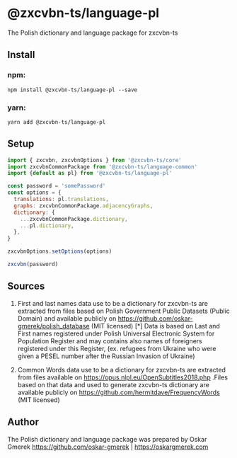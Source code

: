 # @zxcvbn-ts/language-pl

The Polish dictionary and language package for zxcvbn-ts

## Install

### npm:

`npm install @zxcvbn-ts/language-pl --save`

### yarn:

`yarn add @zxcvbn-ts/language-pl`

## Setup

```js
import { zxcvbn, zxcvbnOptions } from '@zxcvbn-ts/core'
import zxcvbnCommonPackage from '@zxcvbn-ts/language-common'
import {default as pl} from '@zxcvbn-ts/language-pl'

const password = 'somePassword'
const options = {
  translations: pl.translations,
  graphs: zxcvbnCommonPackage.adjacencyGraphs,
  dictionary: {
    ...zxcvbnCommonPackage.dictionary,
    ...pl.dictionary,
  },
}

zxcvbnOptions.setOptions(options)

zxcvbn(password)
```

## Sources

1. First and last names data use to be a dictionary for zxcvbn-ts are extracted from files based on Polish Government Public Datasets (Public Domain) and available publicly on <https://github.com/oskar-gmerek/polish_database> (MIT licensed)
  [*] Data is based on Last and First names registered under Polish Universal Electronic System for Population Register and may contains also names of foreigners registered under this Register, (ex. refugees from Ukraine who were given a PESEL number after the Russian Invasion of Ukraine)
  
2. Common Words data use to be a dictionary for zxcvbn-ts are extracted from files available on https://opus.nlpl.eu/OpenSubtitles2018.php .Files based on that data and used to generate zxcvbn-ts dictionary are available publicly on <https://github.com/hermitdave/FrequencyWords> (MIT licensed)

## Author

The Polish dictionary and language package was prepared by Oskar Gmerek <https://github.com/oskar-gmerek> | <https://oskargmerek.com>
